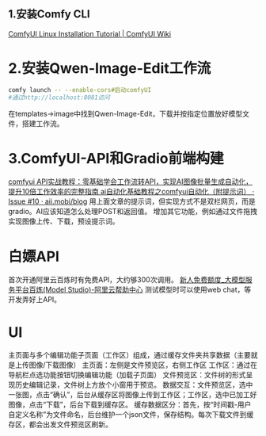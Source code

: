 ## 1.安装Comfy CLI
[ComfyUI Linux Installation Tutorial | ComfyUI Wiki](https://comfyui-wiki.com/en/install/install-comfyui/install-comfyui-on-linux)

# 2.安装Qwen-Image-Edit工作流
```bash
comfy launch -- --enable-cors#启动comfyUI
#通过http://localhost:8081访问
```
在templates->image中找到Qwen-Image-Edit，下载并按指定位置放好模型文件，搭建工作流。

# 3.ComfyUI-API和Gradio前端构建
[comfyui API实战教程：零基础学会工作流转API，实现AI图像批量生成自动化，提升10倍工作效率的完整指南 ai自动化基础教程之comfyui自动化（附提示词） · Issue #10 · aii.mobi/blog](https://cnb.cool/aii.mobi/blog/-/issues/10)
用上面文章的提示词，但实现方式不是双栏网页，而是gradio。AI应该知道怎么处理POST和返回值。
增加其它功能，例如通过文件拖拽实现图像上传、下载，预设提示词。


# 白嫖API
首次开通阿里云百炼时有免费API，大约够300次调用。
[新人免费额度_大模型服务平台百炼(Model Studio)-阿里云帮助中心](https://help.aliyun.com/zh/model-studio/new-free-quota?spm=5176.28197581.d_index.4.145d29a4kKhJoe)
测试模型时可以使用web chat，等开发弄好上API。



# UI
主页面与多个编辑功能子页面（工作区）组成，通过缓存文件夹共享数据（主要就是上传图像/下载图像）
主页面：左侧是文件预览区，右侧工作区
工作区：通过在导航栏点选功能按钮切换编辑功能（加载子页面）
文件预览区：文件树的形式呈现历史编辑记录，文件树上方放个小窗用于预览。
数据交互：文件预览区，选中一张图，点击“确认”，后台从缓存区将图像上传到工作区；工作区，选中已加工好图像，点击“下载”，后台下载到缓存区。
缓存数据区分：首先，按“时间戳-用户自定义名称”为文件命名，后台维护一个json文件，保存结构。每次下载文件到缓存区，都会出发文件预览区刷新。